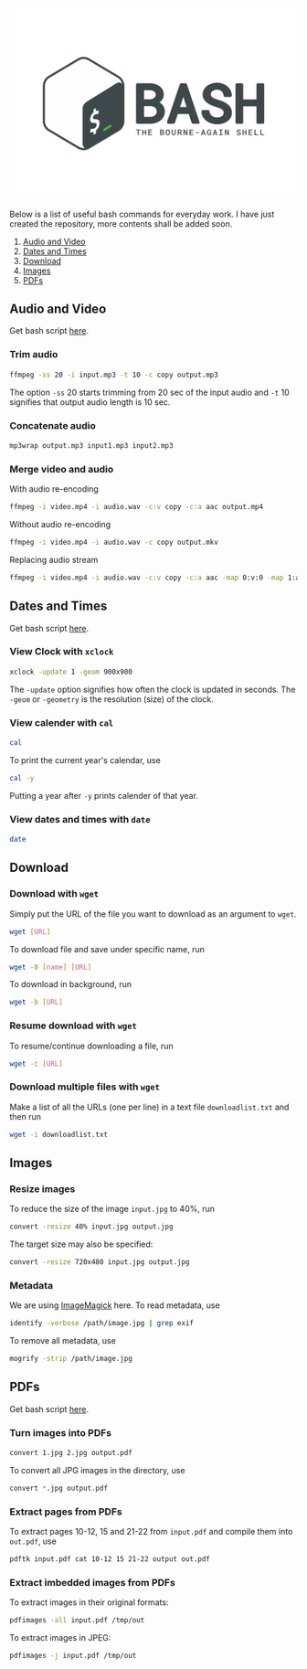<div align="center">
  <img src="images/bash_logo.svg" />
</div>

Below is a list of useful bash commands for everyday work. I have just created the repository, more contents shall be added soon.


1. [Audio and Video](#audio-and-video)
2. [Dates and Times](#dates-and-times)
3. [Download](#download)
4. [Images](#images) 
5. [PDFs](#pdfs)

## Audio and Video

Get bash script [here](audio_and_video.sh).

### Trim audio

```bash
ffmpeg -ss 20 -i input.mp3 -t 10 -c copy output.mp3
```
The option `-ss` 20 starts trimming from 20 sec of the input audio and `-t` 10 signifies that output audio length is 10 sec.

### Concatenate audio

```bash
mp3wrap output.mp3 input1.mp3 input2.mp3
```

### Merge video and audio

With audio re-encoding
```bash
ffmpeg -i video.mp4 -i audio.wav -c:v copy -c:a aac output.mp4
```

Without audio re-encoding
```bash
ffmpeg -i video.mp4 -i audio.wav -c copy output.mkv
```

Replacing audio stream
```bash
ffmpeg -i video.mp4 -i audio.wav -c:v copy -c:a aac -map 0:v:0 -map 1:a:0 output.mp4
```

## Dates and Times

Get bash script [here](dates_and_times.sh).

### View Clock with `xclock`

```bash
xclock -update 1 -geom 900x900
```
The `-update` option signifies how often the clock is updated in seconds. The `-geom` or `-geometry` is the resolution (size) of the clock.

### View calender with `cal`

```bash
cal
```
To print the current year's calendar, use
```bash
cal -y
```
Putting a year after `-y` prints calender of that year.

### View dates and times with `date`

```bash
date
```

## Download

### Download with `wget`

Simply put the URL of the file you want to download as an argument to `wget`.

```bash
wget [URL]
```

To download file and save under specific name, run

```bash
wget -0 [name] [URL]
```

To download in background, run

```bash
wget -b [URL]
```

### Resume download with `wget`

To resume/continue downloading a file, run

```bash
wget -c [URL]
```

### Download multiple files with `wget`

Make a list of all the URLs (one per line) in a text file `downloadlist.txt` and then run

```bash
wget -i downloadlist.txt
```

## Images

### Resize images 

To reduce the size of the image `input.jpg` to 40%, run

```bash
convert -resize 40% input.jpg output.jpg
```

The target size may also be specified:

```bash
convert -resize 720x480 input.jpg output.jpg
```

### Metadata

We are using [ImageMagick](https://imagemagick.org/) here. To read metadata, use
```bash
identify -verbose /path/image.jpg | grep exif
```

To remove all metadata, use
```bash
mogrify -strip /path/image.jpg
```

## PDFs

Get bash script [here](pdf.sh).

### Turn images into PDFs

```bash
convert 1.jpg 2.jpg output.pdf
```

To convert all JPG images in the directory, use
```bash
convert *.jpg output.pdf
```

### Extract pages from PDFs

To extract pages 10-12, 15 and 21-22 from `input.pdf` and compile them into `out.pdf`, use

```bash
pdftk input.pdf cat 10-12 15 21-22 output out.pdf
```

### Extract imbedded images from PDFs

To extract images in their original formats:

```bash
pdfimages -all input.pdf /tmp/out
```

To extract images in JPEG:

```bash
pdfimages -j input.pdf /tmp/out
```
